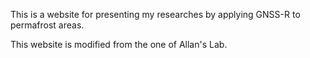 This is a website for presenting my researches by applying GNSS-R to permafrost areas.

This website is modified from the one of Allan's Lab.
